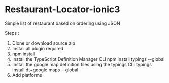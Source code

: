 # Restaurant-Locator-ionic3
Simple list of restaurant based on ordering using JSON

Steps :
1. Clone or download source zip
2. Install all plugin required 
3. npm install
4. Install the TypeScript Definition Manager CLI
   npm install typings --global
5. Install the google map definition files using the typings CLI 
   typings install dt~google.maps --global
6. Add platforms
